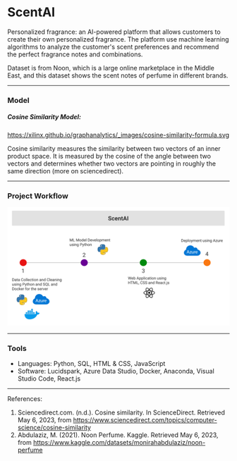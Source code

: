 # ScentAI
Personalized fragrance: an AI-powered platform that allows customers to create their own personalized fragrance. The platform use machine learning algorithms to analyze the customer's scent preferences and recommend the perfect fragrance notes and combinations.

Dataset is from Noon, which is a large online marketplace in the Middle East, and this dataset shows the scent notes of perfume in different brands.

-----

### Model

##### Cosine Similarity Model:

https://xilinx.github.io/graphanalytics/_images/cosine-similarity-formula.svg

Cosine similarity measures the similarity between two vectors of an inner product space. It is measured by the cosine of the angle between two vectors and determines whether two vectors are pointing in roughly the same direction (more on sciencedirect).

-----

### Project Workflow
<img src="./images/ScentAI.png" alt="ScentAI" width="800"/>


-----
### Tools 
 - Languages: Python, SQL, HTML & CSS, JavaScript
 - Software: Lucidspark, Azure Data Studio, Docker, Anaconda, Visual Studio Code, React.js

-----
References:

1. Sciencedirect.com. (n.d.). Cosine similarity. In ScienceDirect. Retrieved May 6, 2023, from https://www.sciencedirect.com/topics/computer-science/cosine-similarity
2. Abdulaziz, M. (2021). Noon Perfume. Kaggle. Retrieved May 6, 2023, from https://www.kaggle.com/datasets/monirahabdulaziz/noon-perfume

